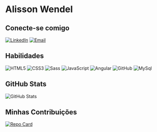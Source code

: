 # Alisson Wendel

## Conecte-se comigo
[![LinkedIn](https://img.shields.io/badge/LinkedIn-000?style=for-the-badge&logo=linkedin&logoColor=0E76A8)](https://www.linkedin.com/in/alisson-wendel-a46364131/)
[![Email](https://img.shields.io/badge/email-000?style=for-the-badge&logo=microsoft-outlook&logoColor=0E76A8)](https://outlook.live.com/mail/0/)

## Habilidades
![HTML5](https://img.shields.io/badge/HTML5-000?style=for-the-badge&logo=html5&)
![CSS3](https://img.shields.io/badge/CSS3-000?style=for-the-badge&logo=css3&logoColor=264CE4)
![Sass](https://img.shields.io/badge/Sass-000?style=for-the-badge&logo=sass)
![JavaScript](https://img.shields.io/badge/JavaScript-000?style=for-the-badge&logo=javascript)
![Angular](https://img.shields.io/badge/Angular-000?style=for-the-badge&logo=angular&logoColor=C3002F)
![GitHub](https://img.shields.io/badge/github-000?style=for-the-badge&logo=github&logoColor=white)
![MySql](https://img.shields.io/badge/mysql-000?style=for-the-badge&logo=mysql&logoColor=white)

## GitHub Stats
![GitHub Stats](https://github-readme-stats.vercel.app/api?username=alissonwr&theme=transparent&bg_color=000&hide_title=true&border_color=000&show_icons=true&icon_color=E94D5F&title_color=30A3DC&text_color=FFF)

## Minhas Contribuições
[![Repo Card](https://github-readme-stats.vercel.app/api/pin/?username=alissonwr&repo=dio-lab-open-source&bg_color=000&border_color=000&show_icons=true&icon_color=E94D5F&title_color=FFFC&text_color=FFF)](https://github.com/SEUUSERNAME/SEUREPOSITORIO)
